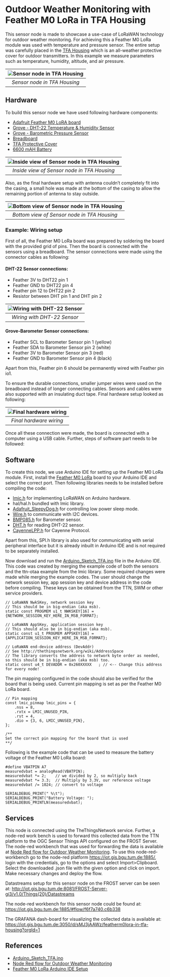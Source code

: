 ﻿# Outdoor Weather Monitoring with Feather M0 LoRa in TFA Housing

This sensor node is made to showcase a use-case of LoRaWAN technology for outdoor weather monitoring. For achieving this a Feather M0 LoRa module was used with temperature and pressure sensor. The entire setup was carefully placed in the [TFA Housing](https://www.tfa-dostmann.de/en/produkt/protective-cover-for-outdoor-transmitter/) which is an all-weather protective cover for outdoor transmitters. In this example we measure parameters such as temperature, humidity, altitude, and air pressure.

| ![Sensor node in TFA Housing](setup.jpg) | 
|:--:| 
| *Sensor node in TFA Housing* |

## Hardware

To build this sensor node we have used following hardware components:

- [Adafruit Feather M0 LoRA board](https://learn.adafruit.com/adafruit-feather-m0-radio-with-lora-radio-module)
- [Grove - DHT-22 Temperature & Humidity Sensor](http://wiki.seeedstudio.com/Grove-Temperature_and_Humidity_Sensor_Pro/) 
- [Grove - Barometric Pressure Sensor](http://wiki.seeedstudio.com/Grove-Barometer_Sensor/)
- [Breadboard](https://en.wikipedia.org/wiki/Breadboard#/media/File:400_points_breadboard.jpg)
- [TFA Protective Cover](https://www.tfa-dostmann.de/en/produkt/protective-cover-for-outdoor-transmitter/)
- [6600 mAH Battery](https://www.adafruit.com/product/353)

| ![Inside view of Sensor node in TFA Housing](setup-insideview.jpg) | 
|:--:| 
| *Inside view of Sensor node in TFA Housing* |

Also, as the final hardware setup with antenna couldn’t completely fit into the casing, a small hole was made at the bottom of the casing to allow the remaining portion of antenna to stay outside.

| ![Bottom view of Sensor node in TFA Housing](setup-bottom.jpg) | 
|:--:| 
| *Bottom view of Sensor node in TFA Housing* |

### Example: Wiring setup

First of all, the Feather M0 LoRa board was prepared by soldering the board with the provided grid of pins. Then the board is connected with the sensors using a breadboard. The sensor connections were made using the connector cables as following:

#### DHT-22 Sensor connections:
- Feather 3V to DHT22 pin 1
- Feather GND to DHT22 pin 4
- Feather pin 12 to DHT22 pin 2
- Resistor between DHT pin 1 and DHT pin 2

| ![Wiring with DHT-22 Sensor](feather_wiring_hero.png) | 
|:--:| 
| *Wiring with DHT-22 Sensor* |

#### Grove-Barometer Sensor connections:
- Feather SCL to Barometer Sensor pin 1 (yellow)  
- Feather SDA to Barometer Sensor pin 2 (white) 
- Feather 3V to Barometer Sensor pin 3 (red)
- Feather GND to Barometer Sensor pin 4 (black)

Apart from this, Feather pin 6 should be permanently wired with Feather pin io1.

To ensure the durable connections, smaller jumper wires were used on the breadboard instead of longer connecting cables. Sensors and cables were also supported with an insulating duct tape. Final hardware setup looked as following:

| ![Final hardware wiring](hardware.png) | 
|:--:| 
| *Final hardware wiring* |

Once all these connection were made, the board is connected with a computer using a USB cable. Further, steps of software part needs to be followed:

## Software

To create this node, we use Arduino IDE for setting up the Feather M0 LoRa module. First, install the [Feather M0 LoRa](https://learn.adafruit.com/adafruit-feather-m0-radio-with-lora-radio-module/setup) board to your Arduino IDE and select the correct port. Then following libraries needs to be installed before compiling the code:

- [lmic.h](https://github.com/matthijskooijman/arduino-lmic/archive/master.zip) for implementing LoRaWAN on Arduino hardware.
- hal/hal.h bundled with lmic library.
- [Adafruit_SleepyDog.h](https://github.com/adafruit/Adafruit_SleepyDog) for controlling low power sleep mode. 
- [Wire.h](https://github.com/esp8266/Arduino/tree/master/libraries/Wire) to communicate with I2C devices.
- [BMP085.h](https://raw.githubusercontent.com/SeeedDocument/Grove-Barometer_Sensor/master/res/Barometer_Sensor.zip) for Barometer sensor.
- [DHT.h](https://github.com/Seeed-Studio/Grove_Temperature_And_Humidity_Sensor) for reading DHT-22 sensor.
- [CayenneLPP.h](https://github.com/ElectronicCats/CayenneLPP/archive/master.zip) for Cayenne Protocol.

Apart from this, SPI.h library is also used for communicating with serial peripheral interface but it is already inbuilt in Arduino IDE and is not required to be separately installed.

Now download and run the [Arduino_Sketch_TFA.ino](Arduino_Sketch_TFA/Arduino_Sketch_TFA.ino) file in the Arduino IDE. This code was created by merging the example code of both the sensors and the ttn-otaa example from the lmic library. Some required changes were made while merging the example codes. The user should change the network session key, app session key and device address in the code before compiling. These keys can be obtained from the TTN, SWM or other service providers.

```
// LoRaWAN NwkSKey, network session key
// This should be in big-endian (aka msb).
static const PROGMEM u1_t NWKSKEY[16] = {NETWORK_SESSION_KEY_HERE_IN_MSB_FORMAT};

// LoRaWAN AppSKey, application session key
// This should also be in big-endian (aka msb).
static const u1_t PROGMEM APPSKEY[16] = {APPLICATION_SESSION_KEY_HERE_IN_MSB_FORMAT};

// LoRaWAN end-device address (DevAddr)
// See http://thethingsnetwork.org/wiki/AddressSpace
// The library converts the address to network byte order as needed, so this should be in big-endian (aka msb) too.
static const u4_t DEVADDR = 0x260XXXXX   ; // <-- Change this address for every node!
```
The pin mapping configured in the code should also be verified for the board that is being used. Current pin mapping is set as per the Feather M0 LoRa board. 
```
// Pin mapping
const lmic_pinmap lmic_pins = {
    .nss = 8,
    .rxtx = LMIC_UNUSED_PIN,
    .rst = 4,
    .dio = {3, 6, LMIC_UNUSED_PIN},
};

/**
Set the correct pin mapping for the board that is used
**/
```

Following is the example code that can be used to measure the battery voltage of the Feather M0 LoRa board:
```
#define VBATPIN A7
measuredvbat = analogRead(VBATPIN);
measuredvbat *= 2;    // we divided by 2, so multiply back
measuredvbat *= 3.3;  // Multiply by 3.3V, our reference voltage
measuredvbat /= 1024; // convert to voltage

SERIALDEBUG_PRINT(" %\t");
SERIALDEBUG_PRINT("Battery Voltage: ");
SERIALDEBUG_PRINTLN(measuredvbat);
```

## Services

This node is connected using the TheThingsNetwork service. Further, a node-red work bench is used to forward this collected data from the TTN platform to the OGC Sensor Things API configured on the FROST Server. The node-red workbench that was used for forwarding the data is available at [Node Red flow for Outdoor Weather Monitoring](./Node_flow_TFA.json). To use this node-red-workbench go to the node-red platform https://iot.gis.bgu.tum.de:1885/, login with the credentials, go to the options and select Import>Clipboard. Select the downloaded .json file with the given option and click on import. Make necessary changes and deploy the flow.

Datastreams setup for this sensor node on the FROST server can be seen at:
http://iot.gis.bgu.tum.de:8081/FROST-Server-gi3/v1.0/Things(20)/Datastreams

The node-red workbench for this sensor node could be found at: https://iot.gis.bgu.tum.de:1885/#flow/f6f7a740.c6b338

The GRAFANA dash-board for visualizing the collected data is available at:
https://iot.gis.bgu.tum.de:3050/d/sMJ3jAAWz/featherm0lora-in-tfa-housing?orgId=1

## References

* [Arduino_Sketch_TFA.ino](Arduino_Sketch_TFA/Arduino_Sketch_TFA.ino)
* [Node Red flow for Outdoor Weather Monitoring](./Node_flow_TFA.json)
* [Feather M0 LoRa Arduino IDE Setup](https://learn.adafruit.com/adafruit-feather-m0-radio-with-lora-radio-module/setup)
